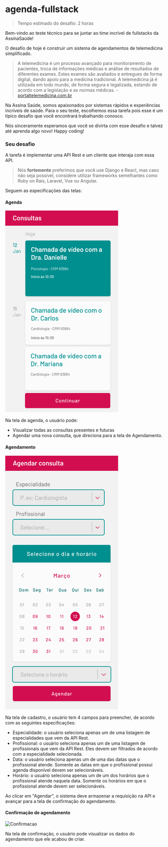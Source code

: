 # agenda-fullstack

> Tempo estimado do desafio: 2 horas

Bem-vindo ao teste técnico para se juntar ao time incrível de fullstacks da AssinaSaúde!

O desafio de hoje é construir um sistema de agendamentos de telemedicina simplificado.

> A telemedicina é um processo avançado para monitoramento de pacientes, troca de informações médicas e análise de resultados de diferentes exames. Estes exames são avaliados e entregues de forma digital, dando apoio para a medicina tradicional. A telemedicina já é utilizada em todo mundo, de forma segura e legalizada, estando de acordo com a legislação e as normas médicas. - [portaltelemedicina.com.br](https://portaltelemedicina.com.br/blog/telemedicina-o-que-e-e-como-funciona)

Na Assina Saúde, somos apaixonados por sistemas rápidos e experiências incríveis de saúde.
Para o seu teste, escolhemos essa tarefa pois esse é um típico desafio que você encontrará trabalhando conosco.

Nós sinceramente esperamos que você se divirta com esse desafio e talvez até aprenda algo novo! Happy coding!

### Seu desafio

A tarefa é implementar uma API Rest e um cliente que interaja com essa API.

> Nós **fortemente** preferimos que você use Django e React, mas caso não seja possível, considere utilizar frameworks semelhantes como Ruby on Rais, Laravel, Vue ou Angular.

Seguem as especificações das telas:

#### Agenda

![Agenda](/Agenda.png?raw=true "Agenda")

Na tela de agenda, o usuário pode:

- Visualizar todas as consultas presentes e futuras
- Agendar uma nova consulta, que direciona para a tela de Agendamento.

#### Agendamento

![Agendamento](/Agendamento.png?raw=true "Agendamento")

Na tela de cadastro, o usuário tem 4 campos para preencher, de acordo com as seguintes especificações:

- Especialidade: o usuário seleciona apenas um de uma listagem de especialidades que vem da API Rest.
- Profissional: o usuário seleciona apenas um de uma listagem de profissionais que vem da API Rest. Eles devem ser filtrados de acordo com a especialidade selecionada.
- Data: o usuário seleciona apenas um de uma das datas que o profissional atende. Somente as datas em que o profissional possui agenda disponível devem ser selecionáveis.
- Horário: o usuário seleciona apenas um de um dos horários que o profissional atende naquela data. Somente os horários em que o profissional atende devem ser selecionáveis.

Ao clicar em "Agendar", o sistema deve armazenar a requisição na API e avançar para a tela de confirmação do agendamento.

#### Confirmação de agendamento

![Confirmacao](/images/Confirmacao.png?raw=true "Confirmação")

Na tela de confirmação, o usuário pode visualizar os dados do agendamento que ele acabou de criar.
